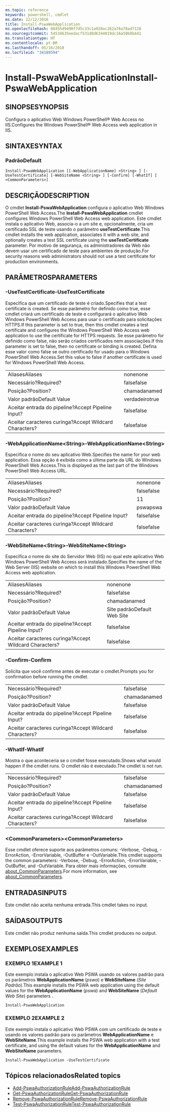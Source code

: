 ```yaml
---
ms.topic: reference
keywords: powershell, cmdlet
ms.date: 12/12/2016
title: Install-PswaWebApplication
ms.openlocfilehash: 68455d9490f7d5c33c1a928ac262a76a78ad7128
ms.sourcegitcommit: 54534635eedacf531d8d6344019dc16a50b8b441
ms.translationtype: HT
ms.contentlocale: pt-BR
ms.lasthandoff: 05/16/2018
ms.locfileid: "34189594"
---
```

# <a name="install-pswawebapplication"></a><span data-ttu-id="13197-103">Install-PswaWebApplication</span><span class="sxs-lookup"><span data-stu-id="13197-103">Install-PswaWebApplication</span></span>

## <a name="synopsis"></a><span data-ttu-id="13197-104">SINOPSE</span><span class="sxs-lookup"><span data-stu-id="13197-104">SYNOPSIS</span></span>

<span data-ttu-id="13197-105">Configura o aplicativo Web Windows PowerShell® Web Access no IIS.</span><span class="sxs-lookup"><span data-stu-id="13197-105">Configures the Windows PowerShell® Web Access web application in IIS.</span></span>

## <a name="syntax"></a><span data-ttu-id="13197-106">SINTAXE</span><span class="sxs-lookup"><span data-stu-id="13197-106">SYNTAX</span></span>

### <a name="default"></a><span data-ttu-id="13197-107">Padrão</span><span class="sxs-lookup"><span data-stu-id="13197-107">Default</span></span>
```
Install-PswaWebApplication [[-WebApplicationName] <String> ] [-UseTestCertificate] [-WebSiteName <String> ] [-Confirm] [-WhatIf] [ <CommonParameters>]
```

## <a name="description"></a><span data-ttu-id="13197-108">DESCRIÇÃO</span><span class="sxs-lookup"><span data-stu-id="13197-108">DESCRIPTION</span></span>

<span data-ttu-id="13197-109">O cmdlet **Install-PswaWebApplication** configura o aplicativo Web Windows PowerShell Web Access.</span><span class="sxs-lookup"><span data-stu-id="13197-109">The **Install-PswaWebApplication** cmdlet configures Windows PowerShell Web Access web application.</span></span> <span data-ttu-id="13197-110">Este cmdlet instala o aplicativo Web, associa-o a um site e, opcionalmente, cria um certificado SSL de teste usando o parâmetro **useTestCertificate**.</span><span class="sxs-lookup"><span data-stu-id="13197-110">This cmdlet installs the web application, associates it with a web site, and optionally creates a test SSL certificate using the **useTestCertificate** parameter.</span></span> <span data-ttu-id="13197-111">Por motivo de segurança, os administradores da Web não devem usar um certificado de teste para ambientes de produção.</span><span class="sxs-lookup"><span data-stu-id="13197-111">For security reasons web administrators should not use a test certificate for production environments.</span></span>

## <a name="parameters"></a><span data-ttu-id="13197-112">PARÂMETROS</span><span class="sxs-lookup"><span data-stu-id="13197-112">PARAMETERS</span></span>

### <a name="-usetestcertificate"></a><span data-ttu-id="13197-113">-UseTestCertificate</span><span class="sxs-lookup"><span data-stu-id="13197-113">-UseTestCertificate</span></span>

<span data-ttu-id="13197-114">Especifica que um certificado de teste é criado.</span><span class="sxs-lookup"><span data-stu-id="13197-114">Specifies that a test certificate is created.</span></span> <span data-ttu-id="13197-115">Se esse parâmetro for definido como true, esse cmdlet criará um certificado de teste e configurará o aplicativo Web Windows PowerShell Web Access para usar o certificado para solicitações HTTPS.</span><span class="sxs-lookup"><span data-stu-id="13197-115">If this parameter is set to true, then this cmdlet creates a test certificate and configures the Windows PowerShell Web Access web application to use the certificate for HTTPS requests.</span></span> <span data-ttu-id="13197-116">Se esse parâmetro for definido como false, não serão criados certificados nem associações.</span><span class="sxs-lookup"><span data-stu-id="13197-116">If this parameter is set to false, then no certificate or binding is created.</span></span> <span data-ttu-id="13197-117">Defina esse valor como false se outro certificado for usado para o Windows PowerShell Web Access.</span><span class="sxs-lookup"><span data-stu-id="13197-117">Set this value to false if another certificate is used for Windows PowerShell Web Access.</span></span>

|||
|-|-|
| <span data-ttu-id="13197-118">Aliases</span><span class="sxs-lookup"><span data-stu-id="13197-118">Aliases</span></span>                              | <span data-ttu-id="13197-119">none</span><span class="sxs-lookup"><span data-stu-id="13197-119">none</span></span>                                 |
| <span data-ttu-id="13197-120">Necessário?</span><span class="sxs-lookup"><span data-stu-id="13197-120">Required?</span></span>                            | <span data-ttu-id="13197-121">false</span><span class="sxs-lookup"><span data-stu-id="13197-121">false</span></span>                                |
| <span data-ttu-id="13197-122">Posição?</span><span class="sxs-lookup"><span data-stu-id="13197-122">Position?</span></span>                            | <span data-ttu-id="13197-123">chamada</span><span class="sxs-lookup"><span data-stu-id="13197-123">named</span></span>                                |
| <span data-ttu-id="13197-124">Valor padrão</span><span class="sxs-lookup"><span data-stu-id="13197-124">Default Value</span></span>                        | <span data-ttu-id="13197-125">verdadeiro</span><span class="sxs-lookup"><span data-stu-id="13197-125">true</span></span>                                 |
| <span data-ttu-id="13197-126">Aceitar entrada do pipeline?</span><span class="sxs-lookup"><span data-stu-id="13197-126">Accept Pipeline Input?</span></span>               | <span data-ttu-id="13197-127">false</span><span class="sxs-lookup"><span data-stu-id="13197-127">false</span></span>                                |
| <span data-ttu-id="13197-128">Aceitar caracteres curinga?</span><span class="sxs-lookup"><span data-stu-id="13197-128">Accept Wildcard Characters?</span></span>          | <span data-ttu-id="13197-129">false</span><span class="sxs-lookup"><span data-stu-id="13197-129">false</span></span>                                |

### <a name="-webapplicationnameltstringgt"></a><span data-ttu-id="13197-130">-WebApplicationName&lt;String&gt;</span><span class="sxs-lookup"><span data-stu-id="13197-130">-WebApplicationName&lt;String&gt;</span></span>

<span data-ttu-id="13197-131">Especifica o nome do seu aplicativo Web.</span><span class="sxs-lookup"><span data-stu-id="13197-131">Specifies the name for your web application.</span></span> <span data-ttu-id="13197-132">Essa opção é exibida como a última parte da URL do Windows PowerShell Web Access.</span><span class="sxs-lookup"><span data-stu-id="13197-132">This is displayed as the last part of the Windows PowerShell Web Access URL.</span></span>

|||
|-|-|
| <span data-ttu-id="13197-133">Aliases</span><span class="sxs-lookup"><span data-stu-id="13197-133">Aliases</span></span>                              | <span data-ttu-id="13197-134">none</span><span class="sxs-lookup"><span data-stu-id="13197-134">none</span></span>                                 |
| <span data-ttu-id="13197-135">Necessário?</span><span class="sxs-lookup"><span data-stu-id="13197-135">Required?</span></span>                            | <span data-ttu-id="13197-136">false</span><span class="sxs-lookup"><span data-stu-id="13197-136">false</span></span>                                |
| <span data-ttu-id="13197-137">Posição?</span><span class="sxs-lookup"><span data-stu-id="13197-137">Position?</span></span>                            | <span data-ttu-id="13197-138">1</span><span class="sxs-lookup"><span data-stu-id="13197-138">1</span></span>                                    |
| <span data-ttu-id="13197-139">Valor padrão</span><span class="sxs-lookup"><span data-stu-id="13197-139">Default Value</span></span>                        | <span data-ttu-id="13197-140">pswa</span><span class="sxs-lookup"><span data-stu-id="13197-140">pswa</span></span>                                 |
| <span data-ttu-id="13197-141">Aceitar entrada do pipeline?</span><span class="sxs-lookup"><span data-stu-id="13197-141">Accept Pipeline Input?</span></span>               | <span data-ttu-id="13197-142">false</span><span class="sxs-lookup"><span data-stu-id="13197-142">false</span></span>                                |
| <span data-ttu-id="13197-143">Aceitar caracteres curinga?</span><span class="sxs-lookup"><span data-stu-id="13197-143">Accept Wildcard Characters?</span></span>          | <span data-ttu-id="13197-144">false</span><span class="sxs-lookup"><span data-stu-id="13197-144">false</span></span>                                |

### <a name="-websitenameltstringgt"></a><span data-ttu-id="13197-145">-WebSiteName&lt;String&gt;</span><span class="sxs-lookup"><span data-stu-id="13197-145">-WebSiteName&lt;String&gt;</span></span>

<span data-ttu-id="13197-146">Especifica o nome do site do Servidor Web (IIS) no qual este aplicativo Web Windows PowerShell Web Access será instalado.</span><span class="sxs-lookup"><span data-stu-id="13197-146">Specifies the name of the Web Server (IIS) website on which to install this Windows PowerShell Web Access web application.</span></span>

|||
|-|-|
| <span data-ttu-id="13197-147">Aliases</span><span class="sxs-lookup"><span data-stu-id="13197-147">Aliases</span></span>                              | <span data-ttu-id="13197-148">none</span><span class="sxs-lookup"><span data-stu-id="13197-148">none</span></span>                                 |
| <span data-ttu-id="13197-149">Necessário?</span><span class="sxs-lookup"><span data-stu-id="13197-149">Required?</span></span>                            | <span data-ttu-id="13197-150">false</span><span class="sxs-lookup"><span data-stu-id="13197-150">false</span></span>                                |
| <span data-ttu-id="13197-151">Posição?</span><span class="sxs-lookup"><span data-stu-id="13197-151">Position?</span></span>                            | <span data-ttu-id="13197-152">chamada</span><span class="sxs-lookup"><span data-stu-id="13197-152">named</span></span>                                |
| <span data-ttu-id="13197-153">Valor padrão</span><span class="sxs-lookup"><span data-stu-id="13197-153">Default Value</span></span>                        | <span data-ttu-id="13197-154">Site padrão</span><span class="sxs-lookup"><span data-stu-id="13197-154">Default Web Site</span></span>                     |
| <span data-ttu-id="13197-155">Aceitar entrada do pipeline?</span><span class="sxs-lookup"><span data-stu-id="13197-155">Accept Pipeline Input?</span></span>               | <span data-ttu-id="13197-156">false</span><span class="sxs-lookup"><span data-stu-id="13197-156">false</span></span>                                |
| <span data-ttu-id="13197-157">Aceitar caracteres curinga?</span><span class="sxs-lookup"><span data-stu-id="13197-157">Accept Wildcard Characters?</span></span>          | <span data-ttu-id="13197-158">false</span><span class="sxs-lookup"><span data-stu-id="13197-158">false</span></span>                                |

### <a name="-confirm"></a><span data-ttu-id="13197-159">-Confirm</span><span class="sxs-lookup"><span data-stu-id="13197-159">-Confirm</span></span>

<span data-ttu-id="13197-160">Solicita que você confirme antes de executar o cmdlet.</span><span class="sxs-lookup"><span data-stu-id="13197-160">Prompts you for confirmation before running the cmdlet.</span></span>

|||
|-|-|
| <span data-ttu-id="13197-161">Necessário?</span><span class="sxs-lookup"><span data-stu-id="13197-161">Required?</span></span>                            | <span data-ttu-id="13197-162">false</span><span class="sxs-lookup"><span data-stu-id="13197-162">false</span></span>                                |
| <span data-ttu-id="13197-163">Posição?</span><span class="sxs-lookup"><span data-stu-id="13197-163">Position?</span></span>                            | <span data-ttu-id="13197-164">chamada</span><span class="sxs-lookup"><span data-stu-id="13197-164">named</span></span>                                |
| <span data-ttu-id="13197-165">Valor padrão</span><span class="sxs-lookup"><span data-stu-id="13197-165">Default Value</span></span>                        | <span data-ttu-id="13197-166">false</span><span class="sxs-lookup"><span data-stu-id="13197-166">false</span></span>                                |
| <span data-ttu-id="13197-167">Aceitar entrada do pipeline?</span><span class="sxs-lookup"><span data-stu-id="13197-167">Accept Pipeline Input?</span></span>               | <span data-ttu-id="13197-168">false</span><span class="sxs-lookup"><span data-stu-id="13197-168">false</span></span>                                |
| <span data-ttu-id="13197-169">Aceitar caracteres curinga?</span><span class="sxs-lookup"><span data-stu-id="13197-169">Accept Wildcard Characters?</span></span>          | <span data-ttu-id="13197-170">false</span><span class="sxs-lookup"><span data-stu-id="13197-170">false</span></span>                                |

### <a name="-whatif"></a><span data-ttu-id="13197-171">-WhatIf</span><span class="sxs-lookup"><span data-stu-id="13197-171">-WhatIf</span></span>

<span data-ttu-id="13197-172">Mostra o que aconteceria se o cmdlet fosse executado.</span><span class="sxs-lookup"><span data-stu-id="13197-172">Shows what would happen if the cmdlet runs.</span></span>
<span data-ttu-id="13197-173">O cmdlet não é executado.</span><span class="sxs-lookup"><span data-stu-id="13197-173">The cmdlet is not run.</span></span>

|||
|-|-|
| <span data-ttu-id="13197-174">Necessário?</span><span class="sxs-lookup"><span data-stu-id="13197-174">Required?</span></span>                            | <span data-ttu-id="13197-175">false</span><span class="sxs-lookup"><span data-stu-id="13197-175">false</span></span>                                |
| <span data-ttu-id="13197-176">Posição?</span><span class="sxs-lookup"><span data-stu-id="13197-176">Position?</span></span>                            | <span data-ttu-id="13197-177">chamada</span><span class="sxs-lookup"><span data-stu-id="13197-177">named</span></span>                                |
| <span data-ttu-id="13197-178">Valor padrão</span><span class="sxs-lookup"><span data-stu-id="13197-178">Default Value</span></span>                        | <span data-ttu-id="13197-179">false</span><span class="sxs-lookup"><span data-stu-id="13197-179">false</span></span>                                |
| <span data-ttu-id="13197-180">Aceitar entrada do pipeline?</span><span class="sxs-lookup"><span data-stu-id="13197-180">Accept Pipeline Input?</span></span>               | <span data-ttu-id="13197-181">false</span><span class="sxs-lookup"><span data-stu-id="13197-181">false</span></span>                                |
| <span data-ttu-id="13197-182">Aceitar caracteres curinga?</span><span class="sxs-lookup"><span data-stu-id="13197-182">Accept Wildcard Characters?</span></span>          | <span data-ttu-id="13197-183">false</span><span class="sxs-lookup"><span data-stu-id="13197-183">false</span></span>                                |

### <a name="ltcommonparametersgt"></a><span data-ttu-id="13197-184">&lt;CommonParameters&gt;</span><span class="sxs-lookup"><span data-stu-id="13197-184">&lt;CommonParameters&gt;</span></span>

<span data-ttu-id="13197-185">Esse cmdlet oferece suporte aos parâmetros comuns: -Verbose, -Debug, -ErrorAction, -ErrorVariable, -OutBuffer e -OutVariable.</span><span class="sxs-lookup"><span data-stu-id="13197-185">This cmdlet supports the common parameters: -Verbose, -Debug, -ErrorAction, -ErrorVariable, -OutBuffer, and -OutVariable.</span></span>
<span data-ttu-id="13197-186">Para obter mais informações, consulte [about_CommonParameters](http://go.microsoft.com/fwlink/p/?LinkID=113216).</span><span class="sxs-lookup"><span data-stu-id="13197-186">For more information, see [about_CommonParameters](http://go.microsoft.com/fwlink/p/?LinkID=113216).</span></span>

## <a name="inputs"></a><span data-ttu-id="13197-187">ENTRADAS</span><span class="sxs-lookup"><span data-stu-id="13197-187">INPUTS</span></span>

<span data-ttu-id="13197-188">Este cmdlet não aceita nenhuma entrada.</span><span class="sxs-lookup"><span data-stu-id="13197-188">This cmdlet takes no input.</span></span>

## <a name="outputs"></a><span data-ttu-id="13197-189">SAÍDAS</span><span class="sxs-lookup"><span data-stu-id="13197-189">OUTPUTS</span></span>

<span data-ttu-id="13197-190">Este cmdlet não produz nenhuma saída.</span><span class="sxs-lookup"><span data-stu-id="13197-190">This cmdlet produces no output.</span></span>

## <a name="examples"></a><span data-ttu-id="13197-191">EXEMPLOS</span><span class="sxs-lookup"><span data-stu-id="13197-191">EXAMPLES</span></span>

### <a name="example-1"></a><span data-ttu-id="13197-192">EXEMPLO 1</span><span class="sxs-lookup"><span data-stu-id="13197-192">EXAMPLE 1</span></span>

<span data-ttu-id="13197-193">Este exemplo instala o aplicativo Web PSWA usando os valores padrão para os parâmetros **WebApplicationName** (*pswa*) e **WebSiteName** (*Site Padrão*).</span><span class="sxs-lookup"><span data-stu-id="13197-193">This example installs the PSWA web application using the default values for the **WebApplicationName** (*pswa*) and **WebSiteName** (*Default Web Site*) parameters .</span></span>

```
Install-PswaWebApplication
```

### <a name="example-2"></a><span data-ttu-id="13197-194">EXEMPLO 2</span><span class="sxs-lookup"><span data-stu-id="13197-194">EXAMPLE 2</span></span>

<span data-ttu-id="13197-195">Este exemplo instala o aplicativo Web PSWA com um certificado de teste e usando os valores padrão para os parâmetros **WebApplicationName** e **WebSiteName**.</span><span class="sxs-lookup"><span data-stu-id="13197-195">This example installs the PSWA web application with a test certificate, and using the default values for the **WebApplicationName** and **WebSiteName** parameters.</span></span>

```
Install-PswaWebApplication -UseTestCertificate
```

## <a name="related-topics"></a><span data-ttu-id="13197-196">Tópicos relacionados</span><span class="sxs-lookup"><span data-stu-id="13197-196">Related topics</span></span>

- [<span data-ttu-id="13197-197">Add-PswaAuthorizationRule</span><span class="sxs-lookup"><span data-stu-id="13197-197">Add-PswaAuthorizationRule</span></span>](add-pswaauthorizationrule.md)
- [<span data-ttu-id="13197-198">Get-PswaAuthorizationRule</span><span class="sxs-lookup"><span data-stu-id="13197-198">Get-PswaAuthorizationRule</span></span>](get-pswaauthorizationrule.md)
- [<span data-ttu-id="13197-199">Remove-PswaAuthorizationRule</span><span class="sxs-lookup"><span data-stu-id="13197-199">Remove-PswaAuthorizationRule</span></span>](remove-pswaauthorizationrule.md)
- [<span data-ttu-id="13197-200">Test-PswaAuthorizationRule</span><span class="sxs-lookup"><span data-stu-id="13197-200">Test-PswaAuthorizationRule</span></span>](test-pswaauthorizationrule.md)